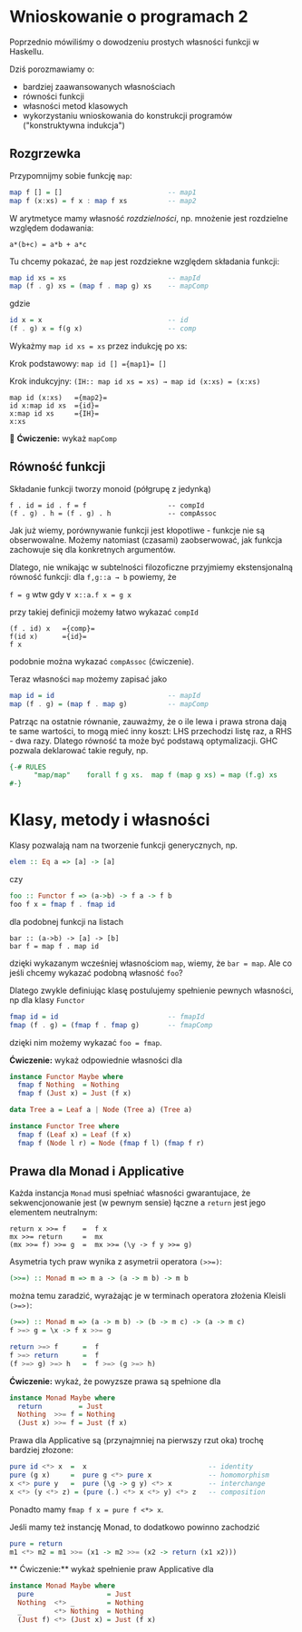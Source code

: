 # Wnioskowanie o programach 2

Poprzednio mówiliśmy o dowodzeniu prostych własności funkcji w Haskellu.

Dziś porozmawiamy o:
- bardziej zaawansowanych własnościach
- równości funkcji
- własności metod klasowych
- wykorzystaniu wnioskowania do konstrukcji programów ("konstruktywna indukcja")

## Rozgrzewka

Przypomnijmy sobie funkcję `map`:

``` haskell
map f [] = []                          -- map1
map f (x:xs) = f x : map f xs          -- map2
```

W arytmetyce mamy własność *rozdzielności*, np. mnożenie jest rozdzielne względem dodawania:

```
a*(b+c) = a*b + a*c
```

<!--
$$
a*(b+c) = a*b + a*c
$$
-->

Tu chcemy pokazać, że `map` jest rozdziekne względem składania funkcji:

``` haskell
map id xs = xs                         -- mapId
map (f . g) xs = (map f . map g) xs    -- mapComp
```

gdzie 

``` haskell
id x = x                               -- id
(f . g) x = f(g x)                     -- comp
```
Wykażmy `map id xs = xs` przez indukcję po xs:

Krok podstawowy: `map id [] ={map1}= []`

Krok indukcyjny: `(IH:: map id xs = xs) → map id (x:xs) = (x:xs)`

```
map id (x:xs)   ={map2}=
id x:map id xs  ={id}=
x:map id xs     ={IH}=
x:xs
```

:pencil: **Ćwiczenie:** wykaż `mapComp`

## Równość funkcji

Składanie funkcji tworzy monoid (półgrupę z jedynką)

```
f . id = id . f = f                    -- compId
(f . g) . h = (f . g) . h              -- compAssoc
```

Jak już wiemy, porównywanie funkcji jest kłopotliwe - funkcje nie są obserwowalne. Możemy natomiast (czasami) zaobserwować, jak funkcja zachowuje się dla konkretnych argumentów.

Dlatego, nie wnikając w subtelności filozoficzne przyjmiemy ekstensjonalną równość funkcji: dla `f,g::a → b` powiemy,
że 

`f = g` wtw gdy `∀ x::a.f x = g x`

<!--
$$  f = g \stackrel{\mathit{def}}\equiv \forall (x::a). f(x) = g(x) $$
-->

przy takiej definicji możemy łatwo wykazać `compId`
```
(f . id) x   ={comp}=
f(id x)      ={id}=
f x
```
podobnie można wykazać `compAssoc` (ćwiczenie).

Teraz własności `map` możemy zapisać jako

``` haskell
map id = id                            -- mapId
map (f . g) = (map f . map g)          -- mapComp
```

Patrząc na ostatnie równanie, zauważmy, że o ile lewa i prawa strona dają te same wartości, to mogą mieć inny koszt: LHS przechodzi listę raz, a RHS - dwa razy. Dlatego równość ta może być podstawą optymalizacji. GHC pozwala deklarować takie reguły, np.

``` haskell 
{-# RULES
      "map/map"    forall f g xs.  map f (map g xs) = map (f.g) xs
#-}
```

# Klasy, metody i własności

Klasy pozwalają nam na tworzenie funkcji generycznych, np.

``` haskell
elem :: Eq a => [a] -> [a]
```

czy

``` haskell
foo :: Functor f => (a->b) -> f a -> f b
foo f x = fmap f . fmap id 
```

dla podobnej funkcji na listach

```
bar :: (a->b) -> [a] -> [b]
bar f = map f . map id
```

dzięki wykazanym wcześniej własnościom `map`, wiemy, że `bar = map`.
Ale co jeśli chcemy wykazać podobną własność `foo`?

Dlatego zwykle definiując klasę postulujemy spełnienie pewnych własności, np dla klasy `Functor`

``` haskell
fmap id = id                           -- fmapId
fmap (f . g) = (fmap f . fmap g)       -- fmapComp
```

dzięki nim możemy wykazać `foo = fmap`.

**Ćwiczenie:** wykaż odpowiednie własności dla


``` haskell
instance Functor Maybe where
  fmap f Nothing  = Nothing
  fmap f (Just x) = Just (f x)
```

``` haskell
data Tree a = Leaf a | Node (Tree a) (Tree a)

instance Functor Tree where
  fmap f (Leaf x) = Leaf (f x)
  fmap f (Node l r) = Node (fmap f l) (fmap f r)
```

## Prawa dla Monad i Applicative

Każda instancja `Monad` musi spełniać własności gwarantujace, że sekwencjonowanie jest (w pewnym sensie) łączne a `return` jest jego elementem neutralnym:

```
return x >>= f    =  f x
mx >>= return     =  mx
(mx >>= f) >>= g  =  mx >>= (\y -> f y >>= g)
```

Asymetria tych praw wynika z asymetrii operatora `(>>=)`:

``` haskell
(>>=) :: Monad m => m a -> (a -> m b) -> m b
```
można temu zaradzić, wyrażając je w terminach operatora złożenia Kleisli `(>=>)`:

``` haskell
(>=>) :: Monad m => (a -> m b) -> (b -> m c) -> (a -> m c)
f >=> g = \x -> f x >>= g

return >=> f      =  f
f >=> return      =  f
(f >=> g) >=> h   =  f >=> (g >=> h)
```

**Ćwiczenie:** wykaż, że powyzsze prawa są spełnione dla

``` haskell
instance Monad Maybe where
  return         = Just
  Nothing  >>= f = Nothing
  (Just x) >>= f = Just (f x)
```

Prawa dla Applicative są (przynajmniej na pierwszy rzut oka) trochę bardziej złozone:

``` haskell
pure id <*> x  =  x                              -- identity
pure (g x)     =  pure g <*> pure x              -- homomorphism
x <*> pure y   =  pure (\g -> g y) <*> x         -- interchange
x <*> (y <*> z) = (pure (.) <*> x <*> y) <*> z   -- composition
```

Ponadto mamy `fmap f x = pure f <*> x`.

Jeśli mamy też instancję Monad, to dodatkowo powinno zachodzić 

``` haskell
pure = return
m1 <*> m2 = m1 >>= (x1 -> m2 >>= (x2 -> return (x1 x2)))
```

** Ćwiczenie:** wykaż spełnienie praw Applicative dla

``` haskell
instance Monad Maybe where
  pure                  = Just
  Nothing  <*> _        = Nothing
  _        <*> Nothing  = Nothing
  (Just f) <*> (Just x) = Just (f x)
```